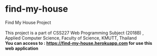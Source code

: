 # find-my-house
Find My House Project
<br>
<br>
This project is a part of CSS227 Web Programming Subject (2018B) ,
<br>
Applied Computer Science, Faculty of Science, KMUTT, Thailand
<br>
<strong>You can access to : https://find-my-house.herokuapp.com for use this web application </strong>
